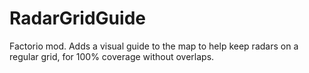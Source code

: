 # RadarGridGuide

Factorio mod. Adds a visual guide to the map to help keep radars on a regular grid, for 100% coverage without overlaps.
